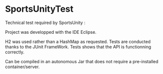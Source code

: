 # SportsUnityTest
Technical test required by SportsUnity :

Project was developped with the IDE Eclipse.

H2 was used rather than a HashMap as requested.
Tests are conducted thanks to the JUnit FrameWork.
Tests shows that the API is functionning correctly.

Can be compiled in an autonomous Jar that does not require a pre-installed container/server.
